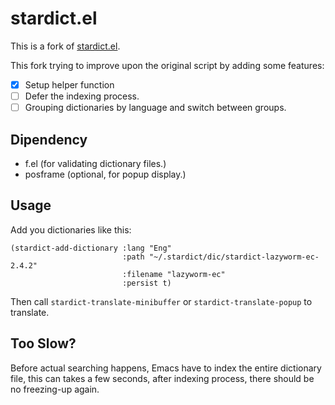 # stardict.el

This is a fork of [stardict.el](https://www.emacswiki.org/emacs/download/stardict.el).

This fork trying to improve upon the original script by adding some features:

- [X] Setup helper function
- [ ] Defer the indexing process.
- [ ] Grouping dictionaries by language and switch between groups.

## Dipendency

- f.el (for validating dictionary files.)
- posframe (optional, for popup display.)

## Usage

Add you dictionaries like this:

``` emacs-lisp
(stardict-add-dictionary :lang "Eng"
						 :path "~/.stardict/dic/stardict-lazyworm-ec-2.4.2"
						 :filename "lazyworm-ec"
						 :persist t)
```

Then call `stardict-translate-minibuffer` or `stardict-translate-popup` to translate.

## Too Slow?

Before actual searching happens, Emacs have to index the entire dictionary file, this can takes a
few seconds, after indexing process, there should be no freezing-up again.
